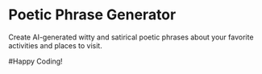 # Poetic Phrase Generator
Create AI-generated witty and satirical poetic phrases about your favorite activities and places to visit.

#Happy Coding!

